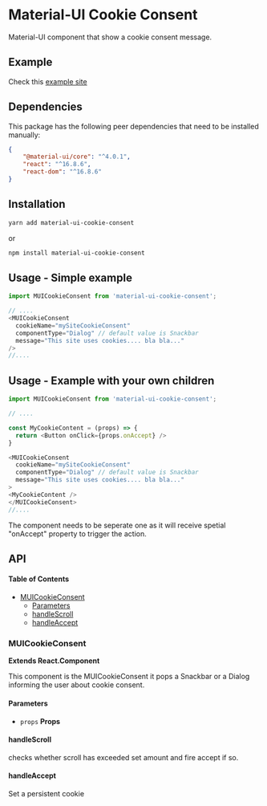 # Material-UI Cookie Consent

Material-UI component that show a cookie consent message.

## Example

Check this [example site](https://material-ui-cookie-consent.origen.studio)

## Dependencies

This package has the following peer dependencies that need to be installed manually:

```json
{
    "@material-ui/core": "^4.0.1",
    "react": "^16.8.6",
    "react-dom": "^16.8.6"
}
```

## Installation

```sh
yarn add material-ui-cookie-consent
```

or

```sh
npm install material-ui-cookie-consent
```

## Usage - Simple example

```js
import MUICookieConsent from 'material-ui-cookie-consent';

// ....
<MUICookieConsent 
  cookieName="mySiteCookieConsent"
  componentType="Dialog" // default value is Snackbar
  message="This site uses cookies.... bla bla..."
/>
//....
```

## Usage - Example with your own children

```js
import MUICookieConsent from 'material-ui-cookie-consent';

// ....

const MyCookieContent = (props) => {
  return <Button onClick={props.onAccept} />
}

<MUICookieConsent 
  cookieName="mySiteCookieConsent"
  componentType="Dialog" // default value is Snackbar
  message="This site uses cookies.... bla bla..."
>
<MyCookieContent />
</MUICookieConsent>
//....
```

The component needs to be seperate one as it will receive spetial "onAccept" property to trigger
the action.

## API

<!-- Generated by documentation.js. Update this documentation by updating the source code. -->

#### Table of Contents

-   [MUICookieConsent](#muicookieconsent)
    -   [Parameters](#parameters)
    -   [handleScroll](#handlescroll)
    -   [handleAccept](#handleaccept)

### MUICookieConsent

**Extends React.Component**

This component is the MUICookieConsent it pops a Snackbar or a Dialog informing the user about cookie consent.

#### Parameters

-   `props` **Props** 

#### handleScroll

checks whether scroll has exceeded set amount and fire accept if so.

#### handleAccept

Set a persistent cookie
